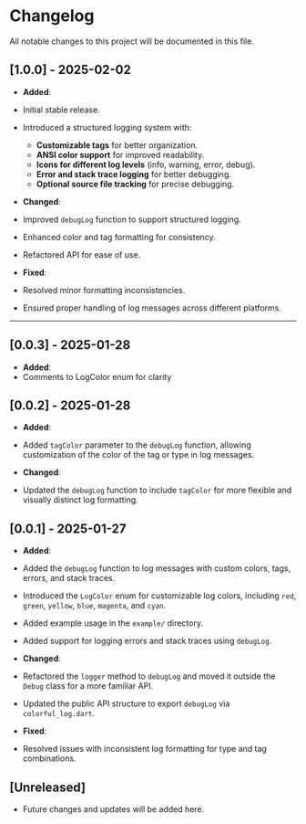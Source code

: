 # Changelog

All notable changes to this project will be documented in this file.

## [1.0.0] - 2025-02-02

- **Added**:
- Initial stable release.
- Introduced a structured logging system with:
  - **Customizable tags** for better organization.
  - **ANSI color support** for improved readability.
  - **Icons for different log levels** (info, warning, error, debug).
  - **Error and stack trace logging** for better debugging.
  - **Optional source file tracking** for precise debugging.

- **Changed**:
- Improved `debugLog` function to support structured logging.
- Enhanced color and tag formatting for consistency.
- Refactored API for ease of use.

- **Fixed**:
- Resolved minor formatting inconsistencies.
- Ensured proper handling of log messages across different platforms.

---  

## [0.0.3] - 2025-01-28

- **Added**:
- Comments to LogColor enum for clarity

## [0.0.2] - 2025-01-28

- **Added**:
- Added `tagColor` parameter to the `debugLog` function, allowing customization of the color of the tag or type in log messages.

- **Changed**:

- Updated the `debugLog` function to include `tagColor` for more flexible and visually distinct log formatting.

## [0.0.1] - 2025-01-27

- **Added**:
- Added the `debugLog` function to log messages with custom colors, tags, errors, and stack traces.
- Introduced the `LogColor` enum for customizable log colors, including `red`, `green`, `yellow`, `blue`, `magenta`, and `cyan`.
- Added example usage in the `example/` directory.
- Added support for logging errors and stack traces using `debugLog`.

- **Changed**:
- Refactored the `logger` method to `debugLog` and moved it outside the `Debug` class for a more familiar API.
- Updated the public API structure to export `debugLog` via `colorful_log.dart`.

- **Fixed**:
- Resolved issues with inconsistent log formatting for type and tag combinations.

## [Unreleased]

- Future changes and updates will be added here.
